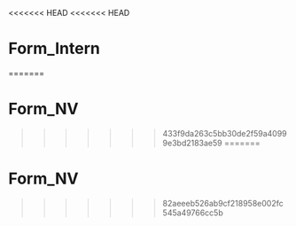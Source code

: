 <<<<<<< HEAD
<<<<<<< HEAD
# Form_Intern
=======
# Form_NV
>>>>>>> 433f9da263c5bb30de2f59a40999e3bd2183ae59
=======
# Form_NV
>>>>>>> 82aeeeb526ab9cf218958e002fc545a49766cc5b
